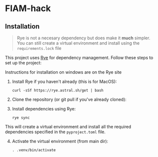 # FIAM-hack
## Installation

> Rye is not a necesary dependency but does make it **much** simpler. You can still create a virtual environment and install using the `requirements.lock` file

This project uses [Rye](https://rye-up.com/) for dependency management. Follow these steps to set up the project:

Instructions for installation on windows are on the Rye site

1. Install Rye if you haven't already (this is for MacOS):
   ```
   curl -sSf https://rye.astral.sh/get | bash

   ```

2. Clone the repository (or git pull if you've already cloned):

3. Install dependencies using Rye:
   ```
   rye sync
   ```

This will create a virtual environment and install all the required dependencies specified in the `pyproject.toml` file.

4. Activate the virtual environment (from main dir):
   ```
   . .venv/bin/activate
   ```


